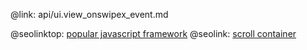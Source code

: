 @link: api/ui.view_onswipex_event.md

@seolinktop: [popular javascript framework](https://webix.com)
@seolink: [scroll container](https://webix.com/widget/scrollview/)